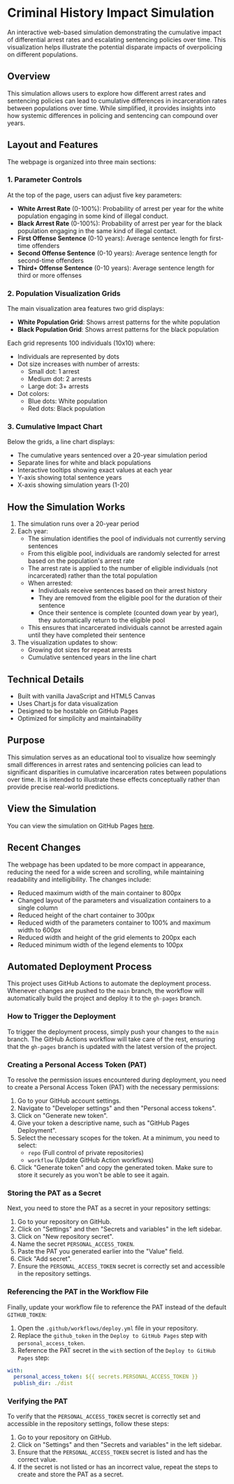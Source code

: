 # Criminal History Impact Simulation

An interactive web-based simulation demonstrating the cumulative impact of differential arrest rates and escalating sentencing policies over time. This visualization helps illustrate the potential disparate impacts of overpolicing on different populations.

## Overview

This simulation allows users to explore how different arrest rates and sentencing policies can lead to cumulative differences in incarceration rates between populations over time. While simplified, it provides insights into how systemic differences in policing and sentencing can compound over years.

## Layout and Features

The webpage is organized into three main sections:

### 1. Parameter Controls
At the top of the page, users can adjust five key parameters:
- **White Arrest Rate** (0-100%): Probability of arrest per year for the white population engaging in some kind of illegal conduct.
- **Black Arrest Rate** (0-100%): Probability of arrest per year for the black population engaging in the same kind of illegal contact.
- **First Offense Sentence** (0-10 years): Average sentence length for first-time offenders
- **Second Offense Sentence** (0-10 years): Average sentence length for second-time offenders
- **Third+ Offense Sentence** (0-10 years): Average sentence length for third or more offenses

### 2. Population Visualization Grids
The main visualization area features two grid displays:
- **White Population Grid**: Shows arrest patterns for the white population
- **Black Population Grid**: Shows arrest patterns for the black population

Each grid represents 100 individuals (10x10) where:
- Individuals are represented by dots
- Dot size increases with number of arrests:
  - Small dot: 1 arrest
  - Medium dot: 2 arrests
  - Large dot: 3+ arrests
- Dot colors:
  - Blue dots: White population
  - Red dots: Black population

### 3. Cumulative Impact Chart
Below the grids, a line chart displays:
- The cumulative years sentenced over a 20-year simulation period
- Separate lines for white and black populations
- Interactive tooltips showing exact values at each year
- Y-axis showing total sentence years
- X-axis showing simulation years (1-20)

## How the Simulation Works

1. The simulation runs over a 20-year period
2. Each year:
   - The simulation identifies the pool of individuals not currently serving sentences
   - From this eligible pool, individuals are randomly selected for arrest based on the population's arrest rate
   - The arrest rate is applied to the number of eligible individuals (not incarcerated) rather than the total population
   - When arrested:
     * Individuals receive sentences based on their arrest history
     * They are removed from the eligible pool for the duration of their sentence
     * Once their sentence is complete (counted down year by year), they automatically return to the eligible pool
   - This ensures that incarcerated individuals cannot be arrested again until they have completed their sentence
3. The visualization updates to show:
   - Growing dot sizes for repeat arrests
   - Cumulative sentenced years in the line chart

## Technical Details

- Built with vanilla JavaScript and HTML5 Canvas
- Uses Chart.js for data visualization
- Designed to be hostable on GitHub Pages
- Optimized for simplicity and maintainability

## Purpose

This simulation serves as an educational tool to visualize how seemingly small differences in arrest rates and sentencing policies can lead to significant disparities in cumulative incarceration rates between populations over time. It is intended to illustrate these effects conceptually rather than provide precise real-world predictions.

## View the Simulation

You can view the simulation on GitHub Pages [here](https://donaldbraman.github.io/prosecutors-paradox/).

## Recent Changes

The webpage has been updated to be more compact in appearance, reducing the need for a wide screen and scrolling, while maintaining readability and intelligibility. The changes include:
- Reduced maximum width of the main container to 800px
- Changed layout of the parameters and visualization containers to a single column
- Reduced height of the chart container to 300px
- Reduced width of the parameters container to 100% and maximum width to 600px
- Reduced width and height of the grid elements to 200px each
- Reduced minimum width of the legend elements to 100px

## Automated Deployment Process

This project uses GitHub Actions to automate the deployment process. Whenever changes are pushed to the `main` branch, the workflow will automatically build the project and deploy it to the `gh-pages` branch.

### How to Trigger the Deployment

To trigger the deployment process, simply push your changes to the `main` branch. The GitHub Actions workflow will take care of the rest, ensuring that the `gh-pages` branch is updated with the latest version of the project.

### Creating a Personal Access Token (PAT)

To resolve the permission issues encountered during deployment, you need to create a Personal Access Token (PAT) with the necessary permissions:

1. Go to your GitHub account settings.
2. Navigate to "Developer settings" and then "Personal access tokens".
3. Click on "Generate new token".
4. Give your token a descriptive name, such as "GitHub Pages Deployment".
5. Select the necessary scopes for the token. At a minimum, you need to select:
   - `repo` (Full control of private repositories)
   - `workflow` (Update GitHub Action workflows)
6. Click "Generate token" and copy the generated token. Make sure to store it securely as you won't be able to see it again.

### Storing the PAT as a Secret

Next, you need to store the PAT as a secret in your repository settings:

1. Go to your repository on GitHub.
2. Click on "Settings" and then "Secrets and variables" in the left sidebar.
3. Click on "New repository secret".
4. Name the secret `PERSONAL_ACCESS_TOKEN`.
5. Paste the PAT you generated earlier into the "Value" field.
6. Click "Add secret".
7. Ensure the `PERSONAL_ACCESS_TOKEN` secret is correctly set and accessible in the repository settings.

### Referencing the PAT in the Workflow File

Finally, update your workflow file to reference the PAT instead of the default `GITHUB_TOKEN`:

1. Open the `.github/workflows/deploy.yml` file in your repository.
2. Replace the `github_token` in the `Deploy to GitHub Pages` step with `personal_access_token`.
3. Reference the PAT secret in the `with` section of the `Deploy to GitHub Pages` step:

```yaml
with:
  personal_access_token: ${{ secrets.PERSONAL_ACCESS_TOKEN }}
  publish_dir: ./dist
```

### Verifying the PAT

To verify that the `PERSONAL_ACCESS_TOKEN` secret is correctly set and accessible in the repository settings, follow these steps:

1. Go to your repository on GitHub.
2. Click on "Settings" and then "Secrets and variables" in the left sidebar.
3. Ensure that the `PERSONAL_ACCESS_TOKEN` secret is listed and has the correct value.
4. If the secret is not listed or has an incorrect value, repeat the steps to create and store the PAT as a secret.

